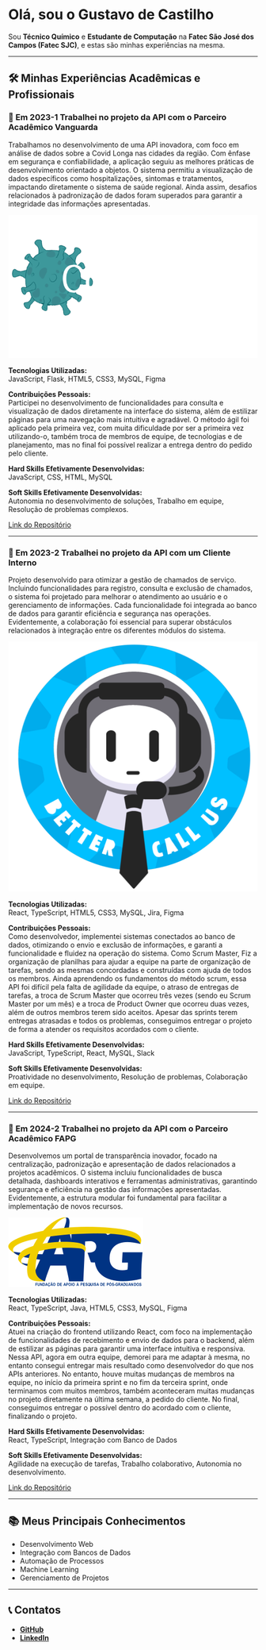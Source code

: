 # Olá, sou o Gustavo de Castilho

Sou **Técnico Químico** e **Estudante de Computação** na **Fatec São José dos Campos (Fatec SJC)**, e estas são minhas experiências na mesma.  

---

## 🛠️ Minhas Experiências Acadêmicas e Profissionais

### 🚀 Em 2023-1 Trabalhei no projeto da API com o Parceiro Acadêmico Vanguarda
  Trabalhamos no desenvolvimento de uma API inovadora, com foco em análise de dados sobre a Covid Longa nas cidades da região. Com ênfase em segurança e confiabilidade, a aplicação seguiu as melhores práticas de desenvolvimento orientado a objetos. O sistema permitiu a visualização de dados específicos como hospitalizações, sintomas e tratamentos, impactando diretamente o sistema de saúde regional. Ainda assim, desafios relacionados à padronização de dados foram superados para garantir a integridade das informações apresentadas.

![Logo Consulta-vid](https://github.com/APIEquipe/EquipeTechEmpireAPI/blob/main/api/static/img/logo.png)

**Tecnologias Utilizadas:**  
JavaScript, Flask, HTML5, CSS3, MySQL, Figma  

**Contribuições Pessoais:**  
  Participei no desenvolvimento de funcionalidades para consulta e visualização de dados diretamente na interface do sistema, além de estilizar páginas para uma navegação mais intuitiva e agradável. O método ágil foi aplicado pela primeira vez, com muita dificuldade por ser a primeira vez utilizando-o, também troca de membros de equipe, de tecnologias e de planejamento, mas no final foi possível realizar a entrega dentro do pedido pelo cliente.

**Hard Skills Efetivamente Desenvolvidas:**  
JavaScript, CSS, HTML, MySQL  

**Soft Skills Efetivamente Desenvolvidas:**  
  Autonomia no desenvolvimento de soluções, Trabalho em equipe, Resolução de problemas complexos.

[Link do Repositório](https://github.com/APIEquipe/EquipeTechEmpireAPI/tree/main)

---

### 🚀 Em 2023-2 Trabalhei no projeto da API com um Cliente Interno
  Projeto desenvolvido para otimizar a gestão de chamados de serviço. Incluindo funcionalidades para registro, consulta e exclusão de chamados, o sistema foi projetado para melhorar o atendimento ao usuário e o gerenciamento de informações. Cada funcionalidade foi integrada ao banco de dados para garantir eficiência e segurança nas operações. Evidentemente, a colaboração foi essencial para superar obstáculos relacionados à integração entre os diferentes módulos do sistema.

![Logo Better Call Us](https://github.com/BananaaScript/BetterCallUs/blob/main/BetterCallUs/BetterCallUs/src/app/src/styles/img/logo.png)

**Tecnologias Utilizadas:**  
React, TypeScript, HTML5, CSS3, MySQL, Jira, Figma  

**Contribuições Pessoais:**  
Como desenvolvedor, implementei sistemas conectados ao banco de dados, otimizando o envio e exclusão de informações, e garanti a funcionalidade e fluidez na operação do sistema. Como Scrum Master, Fiz a organização de planilhas para ajudar a equipe na parte de organização de tarefas, sendo as mesmas concordadas e construídas com ajuda de todos os membros. Ainda aprendendo os fundamentos do método scrum, essa API foi difícil pela falta de agilidade da equipe, o atraso de entregas de tarefas, a troca de Scrum Master que ocorreu três vezes (sendo eu Scrum Master por um mês) e a troca de Product Owner que ocorreu duas vezes, além de outros membros terem sido aceitos. Apesar das sprints terem entregas atrasadas e todos os problemas, conseguimos entregar o projeto de forma a atender os requisitos acordados com o cliente.

**Hard Skills Efetivamente Desenvolvidas:**  
JavaScript, TypeScript, React, MySQL, Slack

**Soft Skills Efetivamente Desenvolvidas:**  
  Proatividade no desenvolvimento, Resolução de problemas, Colaboração em equipe.

[Link do Repositório](https://github.com/BananaaScript/BetterCallUs/tree/main)

---

### 🚀 Em 2024-2 Trabalhei no projeto da API com o Parceiro Acadêmico FAPG
Desenvolvemos um portal de transparência inovador, focado na centralização, padronização e apresentação de dados relacionados a projetos acadêmicos. O sistema incluiu funcionalidades de busca detalhada, dashboards interativos e ferramentas administrativas, garantindo segurança e eficiência na gestão das informações apresentadas. Evidentemente, a estrutura modular foi fundamental para facilitar a implementação de novos recursos.

![Logo FAPG](https://github.com/Code-Nine-FTC/API-2024.2-Front-End/blob/917be3c092f35dc1291dfcdbe599b2a3fe41686d/src/assets/logo-fapg.svg)

**Tecnologias Utilizadas:**  
React, TypeScript, Java, HTML5, CSS3, MySQL, Figma  

**Contribuições Pessoais:**  
Atuei na criação do frontend utilizando React, com foco na implementação de funcionalidades de recebimento e envio de dados para o backend, além de estilizar as páginas para garantir uma interface intuitiva e responsiva. Nessa API, agora em outra equipe, demorei para me adaptar à mesma, no entanto consegui entregar mais resultado como desenvolvedor do que nos APIs anteriores. No entanto, houve muitas mudanças de membros na equipe, no início da primeira sprint e no fim da terceira sprint, onde terminamos com muitos membros, também aconteceram muitas mudanças no projeto diretamente na última semana, a pedido do cliente. No final, conseguimos entregar o possível dentro do acordado com o cliente, finalizando o projeto.

**Hard Skills Efetivamente Desenvolvidas:**  
React, TypeScript, Integração com Banco de Dados  

**Soft Skills Efetivamente Desenvolvidas:**  
Agilidade na execução de tarefas, Trabalho colaborativo, Autonomia no desenvolvimento.

[Link do Repositório](https://github.com/Code-Nine-FTC/API-2024.2/tree/main)

---

## 📚 Meus Principais Conhecimentos
- Desenvolvimento Web  
- Integração com Bancos de Dados  
- Automação de Processos  
- Machine Learning  
- Gerenciamento de Projetos
  
---

## 📞 Contatos
- [**GitHub**](https://github.com/GustavoCastilhoLucena)
- [**LinkedIn**](https://www.linkedin.com/in/gustavo-de-castilho/)
